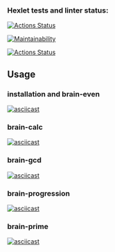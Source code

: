 ### Hexlet tests and linter status:
[![Actions Status](https://github.com/LiliyaSamigullina/python-project-lvl1/workflows/hexlet-check/badge.svg)](https://github.com/LiliyaSamigullina/python-project-lvl1/actions)

[![Maintainability](https://api.codeclimate.com/v1/badges/a99a88d28ad37a79dbf6/maintainability)](https://codeclimate.com/github/LiliyaSamigullina/python-project-lvl1)

[![Actions Status](https://github.com/LiliyaSamigullina/python-project-lvl1/workflows/run-linter/badge.svg)](https://github.com/LiliyaSamigullina/python-project-lvl1/actions)

## Usage
### installation and brain-even
[![asciicast](https://asciinema.org/a/5ZKhxN5EHKJ9VOldeOZgWOqRb.svg)](https://asciinema.org/a/5ZKhxN5EHKJ9VOldeOZgWOqRb)

### brain-calc
[![asciicast](https://asciinema.org/a/wR1z65mmIjBe81cq28AChoqUJ.svg)](https://asciinema.org/a/wR1z65mmIjBe81cq28AChoqUJ)

### brain-gcd
[![asciicast](https://asciinema.org/a/vx10ghQ6vHptn4gW5I6wenI32.svg)](https://asciinema.org/a/vx10ghQ6vHptn4gW5I6wenI32)

### brain-progression
[![asciicast](https://asciinema.org/a/QhC0yB6dPxcOlQQFMsEPLWjAk.svg)](https://asciinema.org/a/QhC0yB6dPxcOlQQFMsEPLWjAk)

### brain-prime
[![asciicast](https://asciinema.org/a/DrGZr20IbKOATwME5ky5NmVrp.svg)](https://asciinema.org/a/DrGZr20IbKOATwME5ky5NmVrp)
